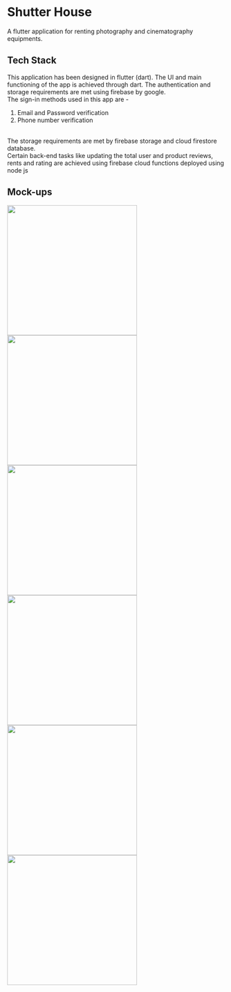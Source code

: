 # Shutter House
A flutter application for renting photography and cinematography equipments.

## Tech Stack
This application has been designed in flutter (dart). The UI and main functioning of the app is achieved through dart. The authentication and storage requirements are met using firebase by google.
<br>
The sign-in methods used in this app are -<br>
1. Email and Password verification<br>
2. Phone number verification<br>
<br>
The storage requirements are met by firebase storage and cloud firestore database.
<br>
Certain back-end tasks like updating the total user and product reviews, rents and rating are achieved using firebase cloud functions deployed using node js

## Mock-ups
<img src="https://github.com/harshh3010/ShutterHouse/blob/master/Mockups/HomeScreen.png" width="300px">
<img src="https://github.com/harshh3010/ShutterHouse/blob/master/Mockups/ProfileScreen.png" width="300px">
<img src="https://github.com/harshh3010/ShutterHouse/blob/master/Mockups/RentScreen.png" width="300px">
<img src="https://github.com/harshh3010/ShutterHouse/blob/master/Mockups/CategoryScreen.png" width="300px">
<img src="https://github.com/harshh3010/ShutterHouse/blob/master/Mockups/ProductScreen1.png" width="300px">
<img src="https://github.com/harshh3010/ShutterHouse/blob/master/Mockups/ProductScreen2.png" width="300px">



